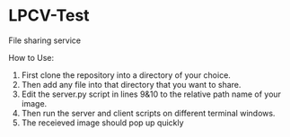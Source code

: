 # LPCV-Test
File sharing service

How to Use:
1) First clone the repository into a directory of your choice. 
2) Then add any file into that directory that you want to share. 
3) Edit the server.py script in lines 9&10 to the relative path name of your image.
4) Then run the server and client scripts on different terminal windows. 
5) The receieved image should pop up quickly




